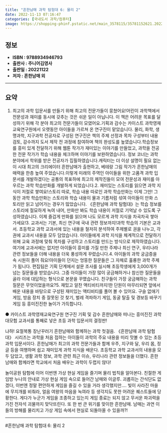 ```yaml
---
title: "흔한남매 과학 탐험대 6: 물리 2"
date: 2022-11-13 07:16:47
categories: [국내도서 과학/컴퓨터]
image: https://shopping-phinf.pstatic.net/main_3578115/35781152621.20221111201329.jpg
---
```


## **정보**

- **ISBN : 9788934946793**
- **출판사 : 주니어김영사**
- **출판일 : 20221122**
- **저자 : 흔한남매 외**

------



## **요약**

1. 최고의 과학 입문서를 만들기 위해 최고의 전문가들이 뭉쳤어요!어린이 과학책에서 전문성과 재미를 동시에 갖추는 것은 쉬운 일이 아닙니다. 이 책은 어려운 목표를 달성하기 위해 각 분야 최고의 전문가들이 모였어요.기획과 감수는 카이스트 과학영재교육연구원에서 오랫동안 아이들을 가르쳐 온 연구진이 맡았습니다. 물리, 화학, 생명과학, 지구과학 전공자로 구성된 연구진은 책의 주제 선정과 목차 구성부터 내용 검토, 감수까지 도서 제작 전 과정에 참여하며 책의 완성도를 높였습니다.학습정보를 흥미 있게 전달하기 위해 웹툰 작가가 재미있는 이야기를 만들었고, 과학을 전공한 전문 작가가 학습 내용을 체크하며 이야기를 보완하였습니다. 정보 코너는 과학 분야에서 학위를 받은 전공자가 집필하였습니다.캐릭터는 더 이상 설명이 필요 없는 이 시대 최고의 크리에이터 흔한남매가 출현하고, 베테랑 그림 작가가 흔한남매의 매력을 한층 높여 주었습니다.이렇게 미래의 주역인 아이들을 위한 고품격 과학 입문서를 개발하겠다는 공통의 목표하에 최고의 제작진들이 모여 전문성과 재미를 아우르는 과학 학습만화를 개발하게 되었습니다.2. 재미있는 스토리를 읽으면 과학 지식이 저절로 쌓여요!스토리 따로, 학습 내용 따로인 과학 학습만화는 이제 그만! 그동안 과학 학습만화는 스토리와 학습 내용이 물과 기름처럼 섞여 아이들이 만화 스토리만 읽고 넘어가는 경우가 많았습니다. 《흔한남매 과학 탐험대》는 학습 정보를 스토리에 절묘하게 녹여 내어, 만화만 봐도 학습 내용이 저절로 기억날 수 있도록 구성하였습니다. 이제 즐겁게 만화를 읽으며 나도 모르게 과학 지식을 차곡차곡 쌓아 가세요!3. 교과서는 기본, 최신 연구에 국내 관련 정보까지!과학 학습의 기본은 교과서. 초등학교 과학 교과서에 있는 내용을 철저히 분석하여 주제별로 권을 나누고, 각 권에 교과서 내용을 모두 담았습니다. 아이들에게 과학 지식을 체계적으로 전달하기 위해 교육 과정에 맞춰 목차를 구성하고 스토리를 만드는 방식으로 제작하였습니다. 여기에 교과서에는 없지만 아이들이 흥미를 가질 만한 주제나 최신 연구, 우리나라 관련 정보들을 더해 내용을 더욱 풍성하게 꾸렸습니다.4. 아이들의 과학 궁금증을 속 시원히 풀어 줘요!아이들이 던지는 엉뚱한 질문들은 그 자체로 훌륭한 과학 주제가 됩니다. 편집팀은 기획 단계에서 설문 조사를 실시해 초등학생에게 3,000개가 넘는 질문들을 받았습니다. 그중 아이들이 가장 많이 궁금해하거나 참신한 질문들을 골라 이에 대답하는 형식으로 본문을 꾸몄습니다. 친구들이 가장 궁금해하는 과학 질문은 무엇이었을까요?5. 재밌고 알찬 액티비티까지!한 단원이 마무리되면 앞에서 배운 내용을 바탕으로 구성된 재미있는 액티비티를 풀어 볼 수 있어요. 구슬 없애기 게임, 방음 장치 중 잘못된 것 찾기, 벌레 격파하기 게임, 동굴 탈출 및 경보등 바꾸기 게임 등 흥미진진한 놀이가 가득합니다.

● 카이스트 과학영재교육연구원 연구진 기획 및 감수
흔한남매와 떠나는 흥미진진 과학 대모험
교과서를 통째로 넣은 초등 과학 입문서의 결정판!

냐하! 요절복통 장난꾸러기 흔한남매와 함께하는 과학 첫걸음.
《흔한남매 과학 탐험대》 시리즈는 과학을 처음 접하는 아이들이 과학의 주요 내용을 미리 맛볼 수 있는 초등 과학 입문서이다. 흔한남매가 최고의 과학 전문가들과 함께 우주, 지구와 달, 우리 몸, 정글 등을 여행하며 쉽고 재미있게 과학 지식을 배운다. 초등학교 과학 교과서의 내용을 모두 담았고, 생활 과학 정보, 과학 관련 최근 이슈, 우리나라 관련 정보들을 더했다. 흔한남매와 함께라면 학교에서 처음 배우는 과학이 두렵지 않다!

놀이공원 탐험에 이어 이번엔 가상 현실 게임을 즐기며 물리 법칙을 알아본다. 친절한 게임방 누나의 안내로 가상 현실 게임 속으로 들어간 남매와 이글루. 괴롭히는 간식단도 없겠다, 이번엔 정말 편안하게 게임을 즐길 수 있을 거라 생각했지만…. 빛이 사라진 마을에 무지개를 비춰라, 얼음 여왕의 마음을 녹여라 등 생각지도 못한 어려운 퀘스트들에 당황한다. 게다가 누군가 게임을 조종하고 있는지 게임 종료는 되지 않고 무서운 파괴력을 가진 전자석 괴물까지 맞닥뜨린다. 또 한 번 큰 위기를 맞이한 흔한남매. 남매는 과연 이들의 방해를 물리치고 가상 게임 속에서 현실로 되돌아올 수 있을까?!



------

#흔한남매 과학 탐험대 6: 물리 2


